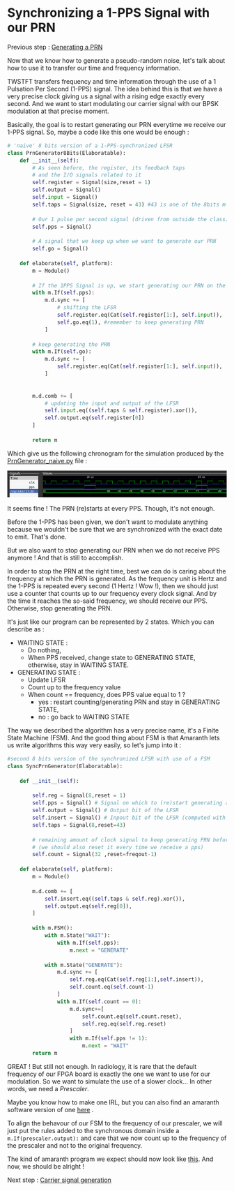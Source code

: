 # Synchronizing a 1-PPS Signal with our PRN

Previous step : [Generating a PRN](1_PRN.md)

Now that we know how to generate a pseudo-random noise, let's talk about how to use it to transfer our time and frequency information.

TWSTFT transfers frequency and time information through the use of a 1 Pulsation Per Second (1-PPS) signal. The idea behind this is that we have a very precise clock giving us a signal with a rising edge exactly every second. And we want to start modulating our carrier signal with our BPSK modulation at that precise moment. 

Basically, the goal is to restart generating our PRN everytime we receive our 1-PPS signal. So, maybe a code like this one would be enough :

```python
# 'naive' 8 bits version of a 1-PPS-synchronized LFSR
class PrnGenerator8Bits(Elaboratable):
    def __init__(self):
        # As seen before, the register, its feedback taps
        # and the I/O signals related to it
        self.register = Signal(size,reset = 1)
        self.output = Signal()
        self.input = Signal()
        self.taps = Signal(size, reset = 43) #43 is one of the 8bits m-sequence generator taps 

        # Our 1 pulse per second signal (driven from outside the class)
        self.pps = Signal()

        # A signal that we keep up when we want to generate our PRN
        self.go = Signal()
    
    def elaborate(self, platform):  
        m = Module()

        # If the 1PPS Signal is up, we start generating our PRN on the next rising edge of our clock
        with m.If(self.pps):
            m.d.sync += [
                # shifting the LFSR
                self.register.eq(Cat(self.register[1:], self.input)), 
                self.go.eq(1), #remember to keep generating PRN
            ]

        # keep generating the PRN
        with m.If(self.go):
            m.d.sync += [
                self.register.eq(Cat(self.register[1:], self.input)), 
            ]
        

        m.d.comb += [
            # updating the input and output of the LFSR
            self.input.eq((self.taps & self.register).xor()),
            self.output.eq(self.register[0])
        ]

        return m
```

Which give us the following chronogram for the simulation produced by the [PrnGenerator_naive.py](../1PPS_Sync/PrnGenerator_naive.py) file :

<img src="../figures/PRN8_Sync_1.png">

It seems fine ! The PRN (re)starts at every PPS. Though, it's not enough. 

Before the 1-PPS has been given, we don't want to modulate anything because we wouldn't be sure that we are synchronized with the exact date to emit. That's done.

But we also want to stop generating our PRN when we do not receive PPS anymore ! And that is still to accomplish. 

In order to stop the PRN at the right time, best we can do is caring about the frequency at which the PRN is generated. As the frequency unit is Hertz and the 1-PPS is repeated every second (1 Hertz ! Wow !), then we should just use a counter that counts up to our frequency every clock signal. And by the time it reaches the so-said frequency, we should receive our PPS. Otherwise, stop generating the PRN.

It's just like our program can be represented by 2 states.
Which you can describe as :
- WAITING STATE : 
    - Do nothing,
    - When PPS received, change state to GENERATING STATE, otherwise, stay in WAITING STATE.
- GENERATING STATE :
    - Update LFSR
    - Count up to the frequency value
    - When count == frequency, does PPS value equal to 1 ? 
        - yes : restart counting/generating PRN and stay in GENERATING STATE,
        - no : go back to WAITING STATE

The way we described the algorithm has a very precise name, it's a Finite State Machine (FSM). And the good thing about FSM is that Amaranth lets us write algorithms this way very easily, so let's jump into it :

```python
#second 8 bits version of the synchronized LFSR with use of a FSM
class SyncPrnGenerator(Elaboratable):

	def __init__(self): 

		self.reg = Signal(8,reset = 1)
		self.pps = Signal() # Signal on which to (re)start generating a PRN
		self.output = Signal() # Output bit of the LFSR
		self.insert = Signal() # Inpout bit of the LFSR (computed with the LFSR and the taps)
        self.taps = Signal(8,reset=43)
		
		# remaining amount of clock signal to keep generating PRN before stopping 
		# (we should also reset it every time we receive a pps)
		self.count = Signal(32 ,reset=freqout-1) 
	
	def elaborate(self, platform):
		m = Module()

		m.d.comb += [
			self.insert.eq((self.taps & self.reg).xor()),
			self.output.eq(self.reg[0]),
		]

		with m.FSM():
			with m.State("WAIT"):
				with m.If(self.pps):
					m.next = "GENERATE"
				 
			with m.State("GENERATE"):
				m.d.sync += [
					self.reg.eq(Cat(self.reg[1:],self.insert)),
					self.count.eq(self.count-1)
				]
				with m.If(self.count == 0):
					m.d.sync+=[
						self.count.eq(self.count.reset),
						self.reg.eq(self.reg.reset)
					]
					with m.If(self.pps != 1):
						m.next = "WAIT"
		return m
```
GREAT ! But still not enough. In radiology, it is rare that the default frequency of our FPGA board is exactly the one we want to use for our modulation. So we want to simulate the use of a slower clock... In other words, we need a _Prescaler_.

Maybe you know how to make one IRL, but you can also find an amaranth software version of one [here](../1PPS_Sync/Prescaler.py) .

To align the behavour of our FSM to the frequency of our prescaler, we will just put the rules added to the synchronous domain inside a ```m.If(prescaler.output):``` and care that we now count up to the frequency of the prescaler and not to the original frequency.

The kind of amaranth program we expect should now look like [this](../1PPS_Sync/PrnGenerator_final.py). And now, we should be alright !


Next step : [Carrier signal generation](3_Clk_Generation.md)